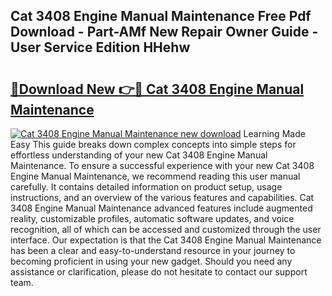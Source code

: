 ## Cat 3408 Engine Manual Maintenance Free Pdf Download - Part-AMf New Repair Owner Guide - User Service Edition HHehw

# <h2><a href="http://bc8223.oget.top/?id=Cat+3408+Engine+Manual+Maintenance">🔗Download New 👉🔴 Cat 3408 Engine Manual Maintenance</a></h2>

[![Cat 3408 Engine Manual Maintenance new download](https://i.imgur.com/5g1atiW.png)](http://bc8223.oget.top/?id=Cat+3408+Engine+Manual+Maintenance)
Learning Made Easy This guide breaks down complex concepts into simple steps for effortless understanding of your new Cat 3408 Engine Manual Maintenance. To ensure a successful experience with your new Cat 3408 Engine Manual Maintenance, we recommend reading this user manual carefully. It contains detailed information on product setup, usage instructions, and an overview of the various features and capabilities. Cat 3408 Engine Manual Maintenance advanced features include augmented reality, customizable profiles, automatic software updates, and voice recognition, all of which can be accessed and customized through the user interface. Our expectation is that the Cat 3408 Engine Manual Maintenance has been a clear and easy-to-understand resource in your journey to becoming proficient in using your new gadget. Should you need any assistance or clarification, please do not hesitate to contact our support team.
